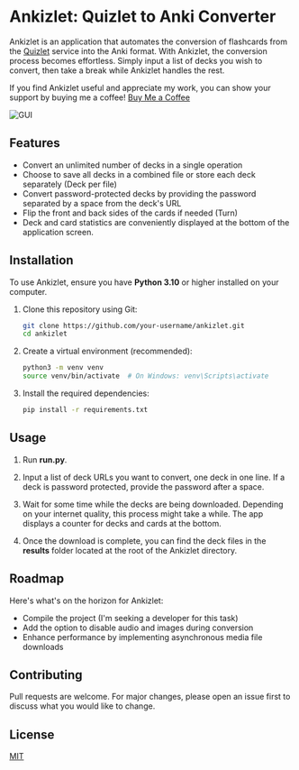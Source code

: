 # Ankizlet: Quizlet to Anki Converter

Ankizlet is an application that automates the conversion of flashcards from the [Quizlet](https://quizlet.com/) service into the Anki format. With Ankizlet, the conversion process becomes effortless. Simply input a list of decks you wish to convert, then take a break while Ankizlet handles the rest.

If you find Ankizlet useful and appreciate my work, you can show your support by buying me a coffee! [Buy Me a Coffee](https://www.buymeacoffee.com/lord0t)

![](https://github.com/lordot/Ankizlet/example.jpg "GUI")

## Features

- Convert an unlimited number of decks in a single operation
- Choose to save all decks in a combined file or store each deck separately (Deck per file)
- Convert password-protected decks by providing the password separated by a space from the deck's URL
- Flip the front and back sides of the cards if needed (Turn)
- Deck and card statistics are conveniently displayed at the bottom of the application screen.

## Installation

To use Ankizlet, ensure you have **Python 3.10** or higher installed on your computer.

1. Clone this repository using Git:
   ```sh
   git clone https://github.com/your-username/ankizlet.git
   cd ankizlet

2. Create a virtual environment (recommended):
   ```sh
   python3 -m venv venv
   source venv/bin/activate  # On Windows: venv\Scripts\activate
   
3. Install the required dependencies:
   ```sh
   pip install -r requirements.txt
   
## Usage


1. Run **run.py**.


2. Input a list of deck URLs you want to convert, one deck in one line. If a deck is password protected, provide the password after a space.


3. Wait for some time while the decks are being downloaded. Depending on your internet quality, this process might take a while. The app displays a counter for decks and cards at the bottom.


4. Once the download is complete, you can find the deck files in the **results** folder located at the root of the Ankizlet directory.

## Roadmap
Here's what's on the horizon for Ankizlet:

- Compile the project (I'm seeking a developer for this task)
- Add the option to disable audio and images during conversion
- Enhance performance by implementing asynchronous media file downloads

## Contributing

Pull requests are welcome. For major changes, please open an issue first
to discuss what you would like to change.

## License

[MIT](https://choosealicense.com/licenses/mit/)